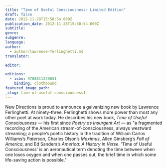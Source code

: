 ```yaml
---
title: "Time of Useful Consciousness: Limited Edition"
draft: false
date: 2012-11-28T15:50:54.000Z
publication_date: 2012-11-28T15:50:54.000Z
subtitle:
genre:
subgenre:
language:
author:
  - author/lawrence-ferlinghetti.md
translator:

editor:

editions:
  - isbn: 9780811220651
    binding: clothbound
featured_image_path:
_slug: time-of-useful-consciousness1
---
```


New Directions is proud to announce a galvanizing new book by Lawrence Ferlinghetti. At ninety-three, Ferlinghetti shows more power than most any other poet at work today. He describes his new book, _Time of Useful Consciousness_ — his first since _Poetry as Insurgent Art_ — as "a fragmented recording of the American stream-of-consciousness, always westward streaming; a people’s poetic history in the tradition of William Carlos Williams’s _Paterson_, Charles Olson’s _Maximus_, Allen Ginsberg’s _Fall of America_, and Ed Sanders’s _America: A History in Verse_. ’Time of Useful Consciousness’ is an aeronautical term denoting the time between when one loses oxygen and when one passes out, the brief time in which some life-saving action is possible."

